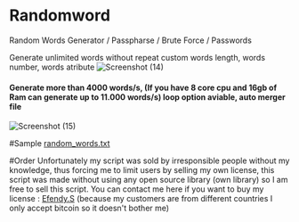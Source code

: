 # Randomword
Random Words Generator / Passpharse / Brute Force / Passwords

Generate unlimited words without repeat
custom words length, words number, words atribute
![Screenshot (14)](https://user-images.githubusercontent.com/22046831/218760262-a15ccbc0-9217-4753-9e41-b6533f4b9cad.png)
<h4>Generate more than 4000 words/s, (If you have 8 core cpu and 16gb of Ram can generate up to 11.000 words/s) loop option aviable, auto merger file</h4>

![Screenshot (15)](https://user-images.githubusercontent.com/22046831/218760851-f78d4b62-89d5-431a-8bf5-5110fb695894.png)

#Sample
[random_words.txt](https://github.com/Reyhidayat/randomword/files/10733101/random_words.txt)

#Order
Unfortunately my script was sold by irresponsible people without my knowledge, thus forcing me to limit users by selling my own license, this script was made without using any open source library (own library) so I am free to sell this script.
You can contact me here if you want to buy my license : [Efendy.S](https://t.me/Dumb_Enemy)
(because my customers are from different countries I only accept bitcoin so it doesn't bother me)
